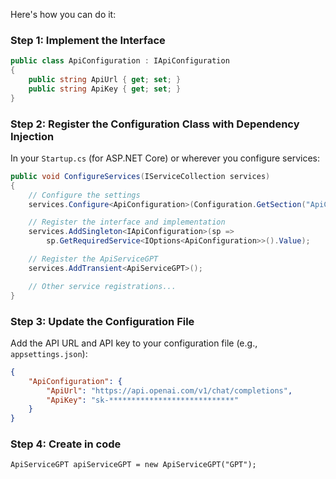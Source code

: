 Here's how you can do it:

### Step 1: Implement the Interface

```csharp
public class ApiConfiguration : IApiConfiguration
{
    public string ApiUrl { get; set; }
    public string ApiKey { get; set; }
}
```

### Step 2: Register the Configuration Class with Dependency Injection

In your `Startup.cs` (for ASP.NET Core) or wherever you configure services:

```csharp
public void ConfigureServices(IServiceCollection services)
{
    // Configure the settings
    services.Configure<ApiConfiguration>(Configuration.GetSection("ApiConfiguration"));

    // Register the interface and implementation
    services.AddSingleton<IApiConfiguration>(sp =>
        sp.GetRequiredService<IOptions<ApiConfiguration>>().Value);

    // Register the ApiServiceGPT
    services.AddTransient<ApiServiceGPT>();

    // Other service registrations...
}
```

### Step 3: Update the Configuration File

Add the API URL and API key to your configuration file (e.g., `appsettings.json`):

```json
{
    "ApiConfiguration": {
        "ApiUrl": "https://api.openai.com/v1/chat/completions",
        "ApiKey": "sk-****************************"
    }
}
```

### Step 4: Create in code
```
ApiServiceGPT apiServiceGPT = new ApiServiceGPT("GPT");
```